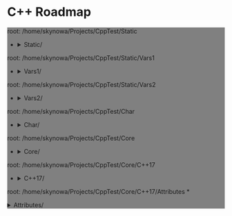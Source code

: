 # C++ Roadmap

<div style="background-color:grey">

root: /home/skynowa/Projects/CppTest/Static
* <details>
  <summary>Static/</summary>


    * `StaticHolder.cpp`
    * `Data.cpp`


  </details>


root: /home/skynowa/Projects/CppTest/Static/Vars1
   * <details>
     <summary>Vars1/</summary>


      * `module.h`
      * `main_Var1.cpp`
      * `header.h`
      * `module.inl`


     </details>


root: /home/skynowa/Projects/CppTest/Static/Vars2
   * <details>
     <summary>Vars2/</summary>


      * `CxVars.inl`
      * `module.h`
      * `CVar.h`
      * `CxVars.h`
      * `main_Var2.cpp`
      * `module.inl`


     </details>


root: /home/skynowa/Projects/CppTest/Char
* <details>
  <summary>Char/</summary>


    * `IntToChar.cpp`
    * `Escape.cpp`


  </details>


root: /home/skynowa/Projects/CppTest/Core
* <details>
  <summary>Core/</summary>


    * `LvalueRvalue.cpp`
    * `Explicit.cpp`
    * `GoTo.cpp`
    * `ReturnBool.cpp`
    * `NamespaceOperator.cpp`
    * `MoveRef.cpp`
    * `ConstructNew.cpp`
    * `OperatorsNewDelete.cpp`
    * `PlacementNew.cpp`
    * `InitMembers.cpp`
    * `VariableArguments.cpp`
    * `InlineFunction.cpp`
    * `TypeNames.cpp`
    * `Move.cpp`
    * `ZeroDivision.cpp`
    * `ValueInitialization.cpp`
    * `TypeSizes.cpp`
    * `SwitchString.cpp`
    * `InitVars.cpp`


  </details>


root: /home/skynowa/Projects/CppTest/Core/C++17
   * <details>
     <summary>C++17/</summary>


      * `TemplateAutoParam.cpp`
      * `StructuredBindings.cpp`
      * `NestedNamespaces.cpp`
      * `LambdaThisByValue.cpp`
      * `EnumListInitialization.cpp`
      * `StructuredBindingsRef.cpp`
      * `ConstexprIf.cpp`
      * `BracedInitList.cpp`
      * `ConstexprLambda.cpp`
      * `FoldExpressions.cpp`
      * `InlineVars.cpp`
      * `TemplateArgDeduction.cpp`
      * `SelectionVarInitializer.cpp`
      * `Utf8CharLiterals.cpp`


     </details>


root: /home/skynowa/Projects/CppTest/Core/C++17/Attributes
      * <details>
        <summary>Attributes/</summary>


        * `maybe_unused.cpp`
        * `Sample1.cpp`
        * `fallthrough.cpp`
        * `nodiscard.cpp`


        </details>


root: /home/skynowa/Projects/CppTest/Core/Array
   * <details>
     <summary>Array/</summary>


      * `ArraySize.cpp`


     </details>


root: /home/skynowa/Projects/CppTest/Core/Array/ArrayToFunction
      * <details>
        <summary>ArrayToFunction/</summary>


        * `ArrayToFunction3.cpp`
        * `ArrayToFunction1.cpp`
        * `ArrayToFunction2.cpp`


        </details>


root: /home/skynowa/Projects/CppTest/Core/C++14
   * <details>
     <summary>C++14/</summary>




     </details>


root: /home/skynowa/Projects/CppTest/Core/C++11
   * <details>
     <summary>C++11/</summary>




     </details>


root: /home/skynowa/Projects/CppTest/Algos
* <details>
  <summary>Algos/</summary>


    * `Algoritms.txt`


  </details>


root: /home/skynowa/Projects/CppTest/Algos/DoublyLinkedList
   * <details>
     <summary>DoublyLinkedList/</summary>


      * `DoubleLinkedListDeletion.cpp`
      * `DoubleLinkedListInsertion.cpp`
      * `DoubleLinkedList.cpp`


     </details>


root: /home/skynowa/Projects/CppTest/Algos/CircularLinkedList
   * <details>
     <summary>CircularLinkedList/</summary>


      * `CircularLinkedList.cpp`


     </details>


root: /home/skynowa/Projects/CppTest/Algos/LinkedList
   * <details>
     <summary>LinkedList/</summary>


      * `LinkedListInsertion.cpp`
      * `DetectLoopInLinkedList.cpp`
      * `SortedMergeOfTwoLinkedList.cpp`
      * `ReverseALinkedList.cpp`
      * `LinkedListDeletion.cpp`
      * `PrintNthNodeFromTheEndOfLinkedList.cpp`
      * `LinkedListSearchForANode.cpp`


     </details>


root: /home/skynowa/Projects/CppTest/Operators
* <details>
  <summary>Operators/</summary>


    * `OverloadingPrefixIncermentDecrementOperator.cpp`
    * `Exclamanation.cpp`
    * `OverloadingLogicalOperator.cpp`
    * `OperatorIn.cpp`
    * `OverloadingArithmeticOperator.cpp`
    * `OverloadingInputOutputOperator.cpp`
    * `OverloadingPostfixIncermentDecrementOperator.cpp`
    * `OverloadingUnaryOperator.cpp`
    * `OverloadingArithmeticOperatorUsingMemberFunction.cpp`


  </details>


root: /home/skynowa/Projects/CppTest/Windows
* <details>
  <summary>Windows/</summary>


    * `CxHandle.cpp`
    * `getuid.cpp`
    * `Batery.cpp`
    * `OsBit.txt`
    * `AnsiUtf8.cpp`
    * `Event.cpp`
    * `GetTokenInformation.cpp`
    * `CommandLine.cpp`
    * `MemoryUsage.cpp`
    * `OsBit.cpp`
    * `WaitForSingleObject.cpp`


  </details>


root: /home/skynowa/Projects/CppTest/Windows/RegDLL
   * <details>
     <summary>RegDLL/</summary>




     </details>


root: /home/skynowa/Projects/CppTest/Windows/RegDLL/RDLLMFC
      * <details>
        <summary>RDLLMFC/</summary>


        * `StdAfx.cpp`
        * `RDLLMFC.cpp`
        * `RDLLMFC.h`
        * `Resource.h`
        * `DLLCode.h`
        * `DLLCode.cpp`
        * `StdAfx.h`


        </details>


root: /home/skynowa/Projects/CppTest/Windows/RegDLL/DLLClient1
      * <details>
        <summary>DLLClient1/</summary>


        * `DLLCode.h`
        * `DLLCode.cpp`


        </details>


root: /home/skynowa/Projects/CppTest/Windows/RegDLL/DLLClient2
      * <details>
        <summary>DLLClient2/</summary>


        * `DLLCode.h`
        * `DLLClient2.cpp`


        </details>


root: /home/skynowa/Projects/CppTest/Windows/RegDLL/W32DLL
      * <details>
        <summary>W32DLL/</summary>


        * `StdAfx.cpp`
        * `DLLCode.h`
        * `DLLCode.cpp`
        * `W32DLL.cpp`
        * `StdAfx.h`


        </details>


root: /home/skynowa/Projects/CppTest/Windows/RegDLL/MFCAp
      * <details>
        <summary>MFCAp/</summary>


        * `StdAfx.cpp`
        * `MainFrm.cpp`
        * `Resource.h`
        * `MFCApView.h`
        * `MFCApDoc.h`
        * `DLLCode.h`
        * `MFCApView.cpp`
        * `MFCAp.h`
        * `MFCAp.cpp`
        * `MFCApDoc.cpp`
        * `MainFrm.h`
        * `StdAfx.h`


        </details>


root: /home/skynowa/Projects/CppTest/Stl
* <details>
  <summary>Stl/</summary>


    * `StlFeatures.txt`


  </details>


root: /home/skynowa/Projects/CppTest/Stl/Limits
   * <details>
     <summary>Limits/</summary>


      * `NumericLimits.cpp`
      * `DoubleLimits.cpp`


     </details>


root: /home/skynowa/Projects/CppTest/Stl/List
   * <details>
     <summary>List/</summary>


      * `splice.cpp`
      * `ListErase.cpp`
      * `insertInLoop.cpp`
      * `ListSearchUsingGenerate.cpp`
      * `ListRemove.cpp`
      * `ListOperations.cpp`
      * `insert.cpp`
      * `ListRemoveIf.cpp`
      * `ListSort.cpp`
      * `ListConditionalEraseWhileIteration.cpp`
      * `ListSearchUsingFind.cpp`
      * `list.cpp`


     </details>


root: /home/skynowa/Projects/CppTest/Stl/Map
   * <details>
     <summary>Map/</summary>


      * `Maps.cpp`
      * `OperatorAccess.cpp`
      * `MapReversePrint.cpp`
      * `MapComparison.cpp`
      * `MapOperatorAccessElement.cpp`
      * `MapDeletionByIteratorRange.cpp`
      * `MapComparisonByUserDefinedObjects.cpp`
      * `Erase.cpp`
      * `MapInsertion.cpp`
      * `MapUnorderedMap.cpp`
      * `MapBasics.cpp`
      * `Bool.cpp`


     </details>


root: /home/skynowa/Projects/CppTest/Stl/Set
   * <details>
     <summary>Set/</summary>


      * `SetInsertionUsingIteratorRange.cpp`
      * `set_insert.cpp`
      * `SetsWithUserDefinedClassesUsingComparator.cpp`
      * `SetsBasics.cpp`
      * `SearchInASet.cpp`
      * `SetErase.cpp`
      * `VerifyAndInsertInSet.cpp`
      * `SetsWithUserDefinedClasses.cpp`


     </details>


root: /home/skynowa/Projects/CppTest/Stl/Algos
   * <details>
     <summary>Algos/</summary>


      * `difference.cpp`
      * `accumulate.cpp`
      * `sort.txt`
      * `replace_if.cpp`
      * `transform.cpp`
      * `set_symmetric_difference.cpp`


     </details>


root: /home/skynowa/Projects/CppTest/Stl/C++17
   * <details>
     <summary>C++17/</summary>


      * `Any.cpp`
      * `StringView2.cpp`
      * `Invoke.cpp`
      * `Variant.cpp`
      * `ParallelAlgos.cpp`
      * `Apply.cpp`
      * `Optional.cpp`
      * `Fs.cpp`
      * `Byte.cpp`
      * `MapSetSplicing.cpp`


     </details>


root: /home/skynowa/Projects/CppTest/Stl/MultiMap
   * <details>
     <summary>MultiMap/</summary>


      * `MultimapOperations.cpp`
      * `MultimapCI.cpp`
      * `MultimapBasics.cpp`


     </details>


root: /home/skynowa/Projects/CppTest/Stl/Utility
   * <details>
     <summary>Utility/</summary>


      * `forward.cpp`


     </details>


root: /home/skynowa/Projects/CppTest/Stl/Functional
   * <details>
     <summary>Functional/</summary>


      * `ref.cpp`


     </details>


root: /home/skynowa/Projects/CppTest/Stl/C++14
   * <details>
     <summary>C++14/</summary>




     </details>


root: /home/skynowa/Projects/CppTest/Stl/String
   * <details>
     <summary>String/</summary>


      * `reverse.cpp`
      * `CstrNull.cpp`
      * `stringWithNull.cpp`


     </details>


root: /home/skynowa/Projects/CppTest/Stl/SmartPtrs
   * <details>
     <summary>SmartPtrs/</summary>


      * `AutoPtrVSUniquePtr.cpp`
      * `smart-pointers-in-cpp11.html`


     </details>


root: /home/skynowa/Projects/CppTest/Stl/ForwardList
   * <details>
     <summary>ForwardList/</summary>


      * `ForwardListOperation2.cpp`
      * `ForwardListOperation1.cpp`
      * `ForwardListAssign.cpp`


     </details>


root: /home/skynowa/Projects/CppTest/Stl/IOStream
   * <details>
     <summary>IOStream/</summary>


      * `OperatorOutput.cpp`


     </details>


root: /home/skynowa/Projects/CppTest/Stl/Vector
   * <details>
     <summary>Vector/</summary>


      * `RandomNumberInitializationInVector.cpp`
      * `RemoveAllOccurrencesOfAnElementFromVector.cpp`
      * `VectorOperations1.cpp`
      * `slice.cpp`
      * `VectorInitialization.cpp`
      * `VectorOperations3.cpp`
      * `SimpleOperationsOnVector.cpp`
      * `VectorEraseRemove.cpp`
      * `VectorListDequePushBack.cpp`
      * `VectorOperations2.cpp`
      * `RemoveAllOccurrencesOfAnElementFromVector2.cpp`


     </details>


root: /home/skynowa/Projects/CppTest/Stl/C++11
   * <details>
     <summary>C++11/</summary>




     </details>


root: /home/skynowa/Projects/CppTest/Stl/Deque
   * <details>
     <summary>Deque/</summary>


      * `DequeImplementation.cpp`
      * `DequeOperations.cpp`


     </details>


root: /home/skynowa/Projects/CppTest/Stl/UnorderedMap
   * <details>
     <summary>UnorderedMap/</summary>


      * `UnorderedMapInitialization.cpp`
      * `UnorderedMapInsertion.cpp`
      * `UnorderedMapBasics.cpp`


     </details>


root: /home/skynowa/Projects/CppTest/Cast
* <details>
  <summary>Cast/</summary>


    * `ReinterpretCast.cpp`
    * `Casts.cpp`
    * `BoolCast.cpp`


  </details>


root: /home/skynowa/Projects/CppTest/Class
* <details>
  <summary>Class/</summary>


    * `MethodWithoutBody.cpp`
    * `InitConstructor.cpp`
    * `InheritanceFunctions.cpp`
    * `ConstructOrder.cpp`
    * `CopyConstructor1.cpp`
    * `EmptyStructSizeOf.cpp`
    * `SizeOfClass.cpp`
    * `CallMethod.cpp`
    * `InitOrder.cpp`
    * `CpoyConstructor2.cpp`
    * `FriendClass.cpp`
    * `CondtructorOrder.cpp`


  </details>


root: /home/skynowa/Projects/CppTest/Class/Union
   * <details>
     <summary>Union/</summary>


      * `Union.cpp`


     </details>


root: /home/skynowa/Projects/CppTest/Class/Hierarchy
   * <details>
     <summary>Hierarchy/</summary>


      * `Hierarchy.cpp`
      * `Proxy.cpp`


     </details>


root: /home/skynowa/Projects/CppTest/Functor
* <details>
  <summary>Functor/</summary>


    * `FunctorExample4.cpp`
    * `FunctorExample1.cpp`
    * `FunctorExample2.cpp`
    * `NativeFunction.cpp`
    * `Functor.cpp`
    * `FunctorTarget.cpp`
    * `FunctorExample3.cpp`
    * `StaticFunctor.cpp`


  </details>


root: /home/skynowa/Projects/CppTest/Functor/Lambda
   * <details>
     <summary>Lambda/</summary>


      * `LambdaMemberVariableCapture.cpp`
      * `LambdaScopes.cpp`
      * `LambdaScopeFaultScenario.cpp`
      * `LambaExamples.cpp`
      * `LambdaPtrsSizes.cpp`
      * `LambdaScopesByValue.cpp`
      * `LambdaScopesByReference.cpp`
      * `GccLambdaLeaky.cpp`
      * `LambdaBasic.cpp`


     </details>


root: /home/skynowa/Projects/CppTest/SQL
* <details>
  <summary>SQL/</summary>


    * `test.sql`


  </details>


root: /home/skynowa/Projects/CppTest/Etc
* <details>
  <summary>Etc/</summary>


    * `VarVisibility.cpp`
    * `Random.cpp`
    * `GlobalVar2.cpp`
    * `DecIncInt.cpp`
    * `GlobalVar1.cpp`
    * `UnicodeAnsi.cpp`
    * `SizeofUnicodes.cpp`
    * `FunctionDefinition.cpp`


  </details>


root: /home/skynowa/Projects/CppTest/Patterns
* <details>
  <summary>Patterns/</summary>




  </details>


root: /home/skynowa/Projects/CppTest/Patterns/Structural
   * <details>
     <summary>Structural/</summary>


      * `adapter.cpp`
      * `ContainerFacade.h`
      * `proxy.cpp`
      * `bridge.cpp`
      * `facade.cpp`
      * `decorator.cpp`
      * `composite.cpp`
      * `flyweight.cpp`


     </details>


root: /home/skynowa/Projects/CppTest/Patterns/Creational
   * <details>
     <summary>Creational/</summary>


      * `ClassFactory.cpp`
      * `Singleton.cpp`
      * `Builder.cpp`
      * `FactoryMethod.cpp`
      * `AbstractFactory.cpp`
      * `Prototype.cpp`


     </details>


root: /home/skynowa/Projects/CppTest/Patterns/Behavioral
   * <details>
     <summary>Behavioral/</summary>


      * `memento.cpp`
      * `iterator.cpp`
      * `strategy.cpp`
      * `visitor2.cpp`
      * `observer.cpp`
      * `visitor1.cpp`
      * `interpreter.cpp`
      * `template_method.cpp`
      * `chain_of_responsibility.cpp`
      * `command.cpp`
      * `state.cpp`
      * `mediator.cpp`
      * `null_object.cpp`
      * `iterator_with_operators.cpp`
      * `observer2.cpp`


     </details>


root: /home/skynowa/Projects/CppTest/Network
* <details>
  <summary>Network/</summary>


    * `IpString.cpp`
    * `TcpUdpDiffs.txt`
    * `Mount.cpp`


  </details>


root: /home/skynowa/Projects/CppTest/Double
* <details>
  <summary>Double/</summary>


    * `IntDoubleCompare.cpp`
    * `DoubleCast.cpp`
    * `DoubleCompare.cpp`
    * `IsGreater.cpp`


  </details>


root: /home/skynowa/Projects/CppTest/!Todo
* <details>
  <summary>!Todo/</summary>


    * `RSDN.txt`
    * `C++ questions.txt`


  </details>


root: /home/skynowa/Projects/CppTest/Enum
* <details>
  <summary>Enum/</summary>


    * `SafeEnum.cpp`
    * `SizeOf.cpp`
    * `ForEnum.cpp`
    * `CodeStyle.cpp`


  </details>


root: /home/skynowa/Projects/CppTest/Enum/EnumIO
   * <details>
     <summary>EnumIO/</summary>


      * `EnumIO.h`
      * `EnumIO_test.cpp`


     </details>


root: /home/skynowa/Projects/CppTest/FAQ
* <details>
  <summary>FAQ/</summary>


    * `FAQ.txt`


  </details>


root: /home/skynowa/Projects/CppTest/String
* <details>
  <summary>String/</summary>


    * `StringView.cpp`
    * `OtherUsefulFunction.cpp`
    * `CapacityFunction.cpp`
    * `InitializationWays.cpp`
    * `InputFunction.cpp`
    * `IteratorFunction.cpp`
    * `Reverse.cpp`
    * `ManipulatingFunction.cpp`


  </details>


root: /home/skynowa/Projects/CppTest/String/CString
   * <details>
     <summary>CString/</summary>


      * `main_CString.cpp`
      * `CString.inl`
      * `CString.h`


     </details>


root: /home/skynowa/Projects/CppTest/Loops
* <details>
  <summary>Loops/</summary>


    * `ForBreak.cpp`
    * `SwitchCase.cpp`
    * `For.cpp`
    * `GoToLablel.cpp`
    * `ForVoid.cpp`


  </details>


root: /home/skynowa/Projects/CppTest/Bits
* <details>
  <summary>Bits/</summary>


    * `BitMask2.cpp`
    * `BitMask.cpp`
    * `bitset.cpp`
    * `BuffToint.cpp`


  </details>


root: /home/skynowa/Projects/CppTest/Bits/IsBot
   * <details>
     <summary>IsBot/</summary>


      * `main_BlackList.cpp`


     </details>


root: /home/skynowa/Projects/CppTest/Libs
* <details>
  <summary>Libs/</summary>




  </details>


root: /home/skynowa/Projects/CppTest/Libs/Boost
   * <details>
     <summary>Boost/</summary>


      * `ScopeArray.cpp`
      * `ProgramOptions.cpp`
      * `Bind.cpp`


     </details>


root: /home/skynowa/Projects/CppTest/Libs/LibEvent
   * <details>
     <summary>LibEvent/</summary>


      * `all_test.cpp`
      * `FAQ.txt`


     </details>


root: /home/skynowa/Projects/CppTest/Libs/Ssh2
   * <details>
     <summary>Ssh2/</summary>


      * `SSH2.cpp`


     </details>


root: /home/skynowa/Projects/CppTest/Libs/Qt
   * <details>
     <summary>Qt/</summary>


      * `HttpUpload.cpp`


     </details>


root: /home/skynowa/Projects/CppTest/Libs/Qt/QSharedMemory
      * <details>
        <summary>QSharedMemory/</summary>


        * `main_MainDialog.cpp`
        * `MainDialog.cpp`
        * `MainDialog.h`


        </details>


root: /home/skynowa/Projects/CppTest/Libs/LibUv
   * <details>
     <summary>LibUv/</summary>




     </details>


root: /home/skynowa/Projects/CppTest/Libs/Pcre
   * <details>
     <summary>Pcre/</summary>




     </details>


root: /home/skynowa/Projects/CppTest/Libs/XLib
   * <details>
     <summary>XLib/</summary>




     </details>


root: /home/skynowa/Projects/CppTest/Libs/XLib/GlobalHotKey
      * <details>
        <summary>GlobalHotKey/</summary>




        </details>


root: /home/skynowa/Projects/CppTest/Exceptions
* <details>
  <summary>Exceptions/</summary>


    * `Try.cpp`
    * `Exception2.cpp`
    * `Exception3.cpp`


  </details>


root: /home/skynowa/Projects/CppTest/Exceptions/WinException
   * <details>
     <summary>WinException/</summary>


      * `CxWinException.cpp`
      * `WinException.cpp`
      * `CxWinException.h`


     </details>


root: /home/skynowa/Projects/CppTest/Exceptions/SignalsToException_2
   * <details>
     <summary>SignalsToException_2/</summary>


      * `SignalHandler.h`
      * `SignalHandler.inl`
      * `SignalsToException_2.cpp`


     </details>


root: /home/skynowa/Projects/CppTest/Exceptions/SignalsToException
   * <details>
     <summary>SignalsToException/</summary>


      * `SignalsToException.cpp`


     </details>


root: /home/skynowa/Projects/CppTest/Pointers
* <details>
  <summary>Pointers/</summary>


    * `xPTR_DELETE.cpp`
    * `CatchPtr.hpp`
    * `FunctionPtr.cpp`
    * `AutoPtr.h`


  </details>


root: /home/skynowa/Projects/CppTest/Templates
* <details>
  <summary>Templates/</summary>


    * `MaximumOfTwoValues.cpp`
    * `VariadicFunc.cpp`
    * `AverageOfValuesInObjects.cpp`
    * `MaximumOfTwoObjects.cpp`
    * `Templates_and_Classes.txt`
    * `VariadicTemplates3.cpp`
    * `AverageOfAnArray.cpp`
    * `Export.cpp`
    * `VariadicTemplates2.cpp`
    * `ClassTemplate.cpp`
    * `VariadicTemplates.cpp`
    * `Export.h`
    * `Params.cpp`


  </details>


root: /home/skynowa/Projects/CppTest/StdLibC
* <details>
  <summary>StdLibC/</summary>


    * `Time.cpp`
    * `Atoi.cpp`
    * `Printf.cpp`
    * `Strptime.cpp`
    * `BuffZero.cpp`
    * `VSnprintf.cpp`


  </details>


root: /home/skynowa/Projects/CppTest/StdLibC/Process
   * <details>
     <summary>Process/</summary>


      * `ExitFunctions.cpp`
      * `Exit.cpp`


     </details>


root: /home/skynowa/Projects/CppTest/Virtual
* <details>
  <summary>Virtual/</summary>


    * `VirtualInheritance1.cpp`
    * `VirtualDestructor.txt`
    * `VirtualFunction1.cpp`
    * `VirtualInheritance2.cpp`
    * `VirtualFunction2.cpp`
    * `PureVirtual.cpp`


  </details>


root: /home/skynowa/Projects/CppTest/Unix
* <details>
  <summary>Unix/</summary>


    * `umask.cpp`
    * `Fork.cpp`


  </details>


root: /home/skynowa/Projects/CppTest/Unix/Linux
   * <details>
     <summary>Linux/</summary>


      * `inotify.cpp`


     </details>


root: /home/skynowa/Projects/CppTest/IpcMt
* <details>
  <summary>IpcMt/</summary>


    * `signal_stacktrace.cpp`
    * `psiginfo.cpp`
    * `signal_ctrl_c.cpp`
    * `ThreadHarwareConcurrency.cpp`
    * `condition_variable.cpp`
    * `signal.cpp`
    * `IpcMethods.txt`


  </details>


root: /home/skynowa/Projects/CppTest/IpcMt/RaceCondition
   * <details>
     <summary>RaceCondition/</summary>


      * `RaceConditionExample.cpp`
      * `RaceConditionExample2.cpp`


     </details>


root: /home/skynowa/Projects/CppTest/IpcMt/Proccess
   * <details>
     <summary>Proccess/</summary>


      * `Wait.cpp`
      * `ExecuteBin.cpp`
      * `GetStdInOutError.cpp`


     </details>


root: /home/skynowa/Projects/CppTest/IpcMt/Mutex
   * <details>
     <summary>Mutex/</summary>


      * `MutexLockUnlock.cpp`
      * `MutexLockUnlock2.cpp`
      * `MutexLockGuard.cpp`


     </details>


root: /home/skynowa/Projects/CppTest/IpcMt/PassingArgumentsToThreads
   * <details>
     <summary>PassingArgumentsToThreads/</summary>


      * `PassingPointersTThread.cpp`
      * `PassingReferencesToThread.cpp`
      * `PassingSimpleArgumentsToThread.cpp`


     </details>


root: /home/skynowa/Projects/CppTest/IpcMt/EventHandling
   * <details>
     <summary>EventHandling/</summary>


      * `ConditionalVariableBasics.cpp`
      * `BasicXMLEventHandlingUsingConditionalVariable.cpp`
      * `BasicXMLEventHandling.cpp`


     </details>


root: /home/skynowa/Projects/CppTest/IpcMt/JoinDetach
   * <details>
     <summary>JoinDetach/</summary>


      * `JoiningThreads.cpp`


     </details>


root: /home/skynowa/Projects/CppTest/IpcMt/Thread
   * <details>
     <summary>Thread/</summary>


      * `ThreadCreationUsingLambdaFunction.cpp`
      * `ThreadCreationUsingFunctionPointer.cpp`
      * `DifferentiatingBetweenThread.cpp`
      * `ThreadCreationUsingFunctionObjects.cpp`


     </details>


root: /home/skynowa/Projects/CppTest/IpcMt/C++11
   * <details>
     <summary>C++11/</summary>


      * `atomic_flag.cpp`


     </details>


root: /home/skynowa/Projects/CppTest/Crossplatform
* <details>
  <summary>Crossplatform/</summary>




  </details>


root: /home/skynowa/Projects/CppTest/Crossplatform/File
   * <details>
     <summary>File/</summary>


      * `FileRouter.inl`
      * `File_old.h`
      * `FileRouter.h`
      * `File.h`


     </details>


root: /home/skynowa/Projects/CppTest/Crossplatform/Thread
   * <details>
     <summary>Thread/</summary>


      * `IThreadImpl_win.h`
      * `Thread.h`
      * `Thread_old.h`
      * `IThreadImpl_posix.h`
      * `IThreadImpl.h`


     </details>


</div>
